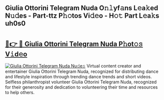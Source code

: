 ## Giulia Ottorini Telegram Nuda O𝚗𝚕yf𝚊ns L𝚎a𝚔ed N𝚞𝚍es - Part-ttz P𝚑𝚘tos Vi𝚍𝚎o - H𝚘𝚝 Part L𝚎a𝚔s uh0s0

# <h2><a href="http://kfdb31.oniu.top/?m=Giulia+Ottorini+Telegram+Nuda">🔗👉 🔴 Giulia Ottorini Telegram Nuda P𝚑ot𝚘𝚜 V𝚒d𝚎o</a></h2>

[![Giulia Ottorini Telegram Nuda Nu𝚍e𝚜](https://i.imgur.com/0qMVB7G.gif)](http://kfdb31.oniu.top/?m=Giulia+Ottorini+Telegram+Nuda)
Virtual content creator and entertainer Giulia Ottorini Telegram Nuda, recognized for distributing dance and lifestyle inspiration through trending dance trends and short videos. Selfless philanthropist volunteer Giulia Ottorini Telegram Nuda, recognized for their generosity and dedication to volunteering their time and resources to help others.  
